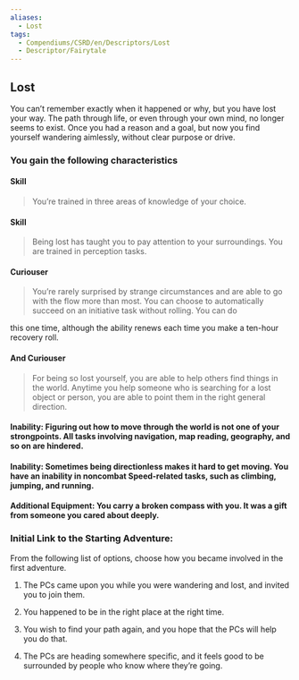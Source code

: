 ```yaml
---
aliases:
  - Lost
tags:
  - Compendiums/CSRD/en/Descriptors/Lost
  - Descriptor/Fairytale
---
```

  
## Lost    
You can’t remember exactly when it happened or why, but you have lost your way. The path through life, or even through your own mind, no longer seems to exist. Once you had a reason and a goal, but now you find yourself wandering aimlessly, without clear purpose or drive.  
### You gain the following characteristics  
#### Skill  
>You’re trained in three areas of knowledge of your choice.  
#### Skill  
>Being lost has taught you to pay attention to your surroundings. You are trained in perception tasks.  
#### Curiouser  
>You’re rarely surprised by strange circumstances and are able to go with the flow more than most. You can choose to automatically succeed on an initiative task without rolling. You can do  
this one time, although the ability renews each time you make a ten-hour recovery roll.  
#### And Curiouser  
>For being so lost yourself, you are able to help others find things in the world. Anytime you help someone who is searching for a lost object or person, you are able to point them in the right general direction.  
#### Inability: Figuring out how to move through the world is not one of your strongpoints. All tasks involving navigation, map reading, geography, and so on are hindered.  
#### Inability: Sometimes being directionless makes it hard to get moving. You have an inability in noncombat Speed-related tasks, such as climbing, jumping, and running.  
#### Additional Equipment: You carry a broken compass with you. It was a gift from someone you cared about deeply.  
### Initial Link to the Starting Adventure:  
From the following list of options, choose how you became involved in the first adventure.  
1. The PCs came upon you while you were wandering and lost, and invited you to join them.  
2. You happened to be in the right place at the right time.  
3. You wish to find your path again, and you hope that the PCs will help you do that.  
4. The PCs are heading somewhere specific, and it feels good to be surrounded by people who know where they’re going.   
  
  
  
  
